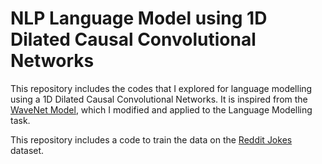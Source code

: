 # NLP Language Model using 1D Dilated Causal Convolutional Networks 
This repository includes the codes that I explored for language modelling using a 1D Dilated Causal Convolutional Networks. It is inspired from the [WaveNet Model](https://deepmind.com/blog/article/wavenet-generative-model-raw-audio), which I modified and applied to the Language Modelling task. 

This repository includes a code to train the data on the [Reddit Jokes](https://github.com/taivop/joke-dataset) dataset.
